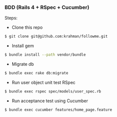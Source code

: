 ### BDD (Rails 4 + RSpec + Cucumber)

Steps:

* Clone this repo
```bash
$ git clone git@github.com:krahman/followme.git
``` 
* Install gem
```bash
$ bundle install --path vendor/bundle
```
* Migrate db
```bash
$ bundle exec rake db:migrate
```
* Run user object unit test RSpec
```bash
$ bundle exec rspec spec/models/user_spec.rb
```
* Run acceptance test using Cucumber
```bash
$ bundle exec cucumber features/home_page.feature
```